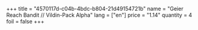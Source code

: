 +++
title = "4570117d-c04b-4bdc-b804-21d49154721b"
name = "Geier Reach Bandit // Vildin-Pack Alpha"
lang = ["en"]
price = "1.14"
quantity = 4
foil = false
+++
